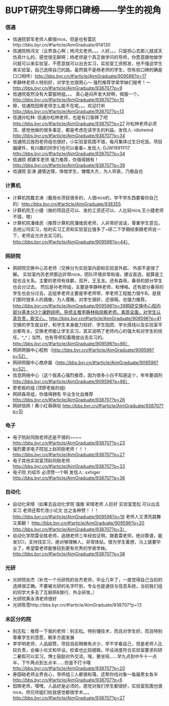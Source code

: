 # BUPT研究生导师口碑榜——学生的视角

### 信通
* 信通院郭军老师人都很nice，但是也有雷区http://bbs.byr.cn/#!article/AimGraduate/914130  
* 信通院杨鸿文（业界良心啊；杨鸿文老师。。。人好。。。只是担心去那儿就成天仿真什么的，感觉很无聊啊；杨老师是个真正做学问的导师，你愿意跟他做学问就可以来实验室，不愿意就可以出去实习，实验室工资照发，他不强迫学生来实验室，自己选择自己的路。虽然我不是杨老师的学生，但有些口碑的确是口口相传）http://bbs.byr.cn/#!article/AimGraduate/909596?p=17 
* 李静林老师人特别好，对学生也很用心～ 强烈推荐学弟学妹们报考！～ http://bbs.byr.cn/#!article/AimGraduate/938707?p=9 
* 信通院竟然没有大雷振明组。。。 真心是闷声发大财啊，佩服一个。http://bbs.byr.cn/#!article/AimGraduate/938707?p=10
* 擦，信通院田辉老师怎么能不在呢。。。欢迎打听 http://bbs.byr.cn/#!article/AimGraduate/938707?p=13
* 信通孙松林: 信通孙松林老师，也是有口皆碑了吧 http://bbs.byr.cn/#!article/AimGraduate/938707?p=27 孙松林老师必须顶。感觉他做的很多事定，都是考虑在读学生的利益。发信人: idiotwind http://bbs.byr.cn/#!article/AimGraduate/938707?p=34
* 信通院吕旌阳老师组也很好，小实验室氛围不错，每月集体过生日吃饭。项目偏硬件，有兴趣的同学们也可以看看~ 发信人: DJW19911117 http://bbs.byr.cn/#!article/AimGraduate/938707?p=34
* 信通院 郝建军老师  强力推荐，你值得拥有！http://bbs.byr.cn/#!article/AimGraduate/938707?p=39
* 信通院 彭涛 通情达理，体恤学生，慷慨大方，为人师表，乃极品也

### 计算机
* 计算机院戴志涛（戴局长项目很多的，人很nice的，学不学东西要看你自己的）http://bbs.byr.cn/#!article/AimGraduate/938355  
* 计算机院王小捷（做的项目还可以、发的工资还可以、人比较nice,王小捷老师不错，嗯）   
* 计算机院潘维民（推荐计算机院潘维民老师，人非常好说话，尊重学生意见。去他公司实习，给的实习工资和实验室比强多了~研二下学期结束跟老师说一下，老师会允许去实习的。 http://bbs.byr.cn/#!article/AimGraduate/909596?p=44）  

### 网研院
* 网研院交换中心苏老师（交换分为实验室内部和实验室外部。 外部不是很了解。 实验室内苏老师那边非常nice，团队环境非常和谐，建议首选，就算是工程也没关系。主要的老师有徐鹏，双开，王玉龙。还有森哥。春哥的部分学生也会分过去。 然后是孙老师组，主要是李静林老师，和博格。还有部分春哥的学生也会分过去。这组李老师主要是李老师带，李老师工程能力很牛B。是我们那时很多人的偶像，为人儒雅，对学生很好，还很萌。也强力推荐。 http://bbs.byr.cn/#!article/AimGraduate/909596?p=39网研交换中心校内部分基本分3个课题组吧。导师主推李静林和徐鹏老师，素质全面，对学生认真负责，能交心。 http://bbs.byr.cn/#!article/AimGraduate/909596?p=41 交换的学生就业好，和学生本身能力较好、学生抱团、学长搭线以及实验室平台都有关。交换老师能让学生实习，其实说明了老师内心的强大和对学生的信任，^_^；当然，也有导师扣着晚放出去实习的。http://bbs.byr.cn/#!article/AimGraduate/909596?p=66）  
* 网研网服中心程勃（http://bbs.byr.cn/#!article/AimGraduate/909596?p=52）
* 网研网服中心商彦磊（http://bbs.byr.cn/#!article/AimGraduate/909596?p=52）  
* 信息网络中心（这个我真心强烈推荐，因为很多小白不知道这个，年年要调剂 http://bbs.byr.cn/#!article/AimGraduate/909596?p=66） 
* 廖老板的组 (顶廖老板的组)
* 网研森哥组，你值得拥有  毕业生吐血推荐 http://bbs.byr.cn/#!article/AimGraduate/938707?p=26
* 网研信网！黄小红萌萌哒 http://bbs.byr.cn/#!article/AimGraduate/938707?p=10


### 电子
* 电子院赵同刚老师还是不错的~~~~ http://bbs.byr.cn/#!article/AimGraduate/938707?p=23
* 强烈要求电子院加上赵同刚老师！！！ http://bbs.byr.cn/#!article/AimGraduate/938707?p=27
* 电子其他实验室顶赵同刚老师  http://bbs.byr.cn/#!article/AimGraduate/938707?p=33
* 电子院 刘绍华 必须赞一个啊 发信人: sxhiger http://bbs.byr.cn/#!article/AimGraduate/938707?p=36

### 自动化
* 自动化宋晴（如果去自动化学院 强推 宋晴老师 人巨好 实验室宽松 可以出去实习 老师还帮忙改小论文 总之各种赞！！！http://bbs.byr.cn/#!article/AimGraduate/909596?p=19 老师人又漂亮跳舞又美翻！ http://bbs.byr.cn/#!article/AimGraduate/909596?p=20 http://bbs.byr.cn/#!article/AimGraduate/938707?p=3）  
* 自动化学院雷全胜老师，追随老师三年经验证明，跟着雷老师，绝对靠谱，能发SCI，支持找实习，绝对够理解人，非常体贴，很为学生着想，马上就要毕业了，希望雷老师能够招到更有优秀的学弟学妹。http://bbs.byr.cn/#!article/AimGraduate/938707?p=38
### 光研
* 光研院张杰（补充一个光研院的张杰老师，毕业几年了，一直觉得自己当初的选择很正确。不要被光研的名字吓到，专业也是通信与信息系统，当初我们组的同学大多去了互联网&银行、外企研发。）  
* 光研院黄永清老师很好
* 光研陈雪http://bbs.byr.cn/#!article/AimGraduate/938707?p=13

### 未区分的院
* 别志松：推荐一下我的老师：别志松。特别懂技术，而且对学生好。而且特别尊重学生的意愿，朝多方面发展
* 李学明老师，人品超赞，项目目前稍微有点少，学不学看自己，但是老师人比较负责，会催小论文和毕设，检查也比较细致。毕设进度符合实验室要求的研二暑假可以实习，博士鼓励对外交流。哦，要坐班……早九点到中午十一点半，下午两点到五点半……但是不打卡噗  http://bbs.byr.cn/#!article/AimGraduate/938707?p=20
* 寿国础老师业界良心，导师组三人都很和蔼，还帮你找对象～每届男女各半 http://bbs.byr.cn/#!article/AimGraduate/938707?p=6
* 田辉老师，嘿嘿，人品好是必须的，感觉对我们学生都很好，实验室氛围也很nice，师兄师姐们给我感觉都很学术。。。 http://bbs.byr.cn/#!article/AimGraduate/938707?p=27


